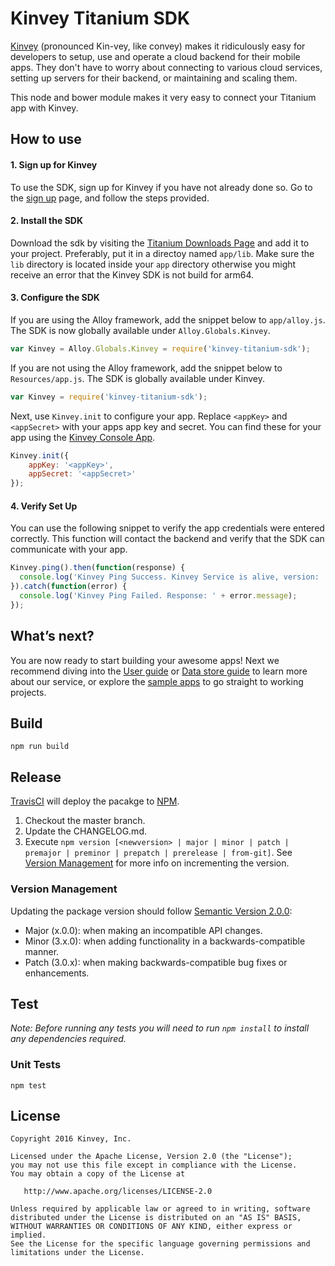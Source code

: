 # Kinvey Titanium SDK
[Kinvey](http://www.kinvey.com) (pronounced Kin-vey, like convey) makes it ridiculously easy for developers to setup, use and operate a cloud backend for their mobile apps. They don't have to worry about connecting to various cloud services, setting up servers for their backend, or maintaining and scaling them.

This node and bower module makes it very easy to connect your Titanium app with Kinvey.

## How to use

#### 1. Sign up for Kinvey
To use the SDK, sign up for Kinvey if you have not already done so. Go to the [sign up](https://console.kinvey.com/#signup) page, and follow the steps provided.

#### 2. Install the SDK
Download the sdk by visiting the [Titanium Downloads Page](http://devcenter.kinvey.com/titanium-v3.0/downloads) and add it to your project. Preferably, put it in a directoy named `app/lib`. Make sure the `lib` directory is located inside your `app` directory otherwise you might receive an error that the Kinvey SDK is not build for arm64.

#### 3. Configure the SDK
If you are using the Alloy framework, add the snippet below to `app/alloy.js`. The SDK is now globally available under `Alloy.Globals.Kinvey`.

```javascript
var Kinvey = Alloy.Globals.Kinvey = require('kinvey-titanium-sdk');
```

If you are not using the Alloy framework, add the snippet below to `Resources/app.js`. The SDK is globally available under Kinvey.

```javascript
var Kinvey = require('kinvey-titanium-sdk');
```

Next, use `Kinvey.init` to configure your app. Replace `<appKey>` and `<appSecret>` with your apps app key and secret. You can find these for your app using the [Kinvey Console App](https://console.kinvey.com).

```javascript
Kinvey.init({
    appKey: '<appKey>',
    appSecret: '<appSecret>'
});
```

#### 4. Verify Set Up
You can use the following snippet to verify the app credentials were entered correctly. This function will contact the backend and verify that the SDK can communicate with your app.

```javascript
Kinvey.ping().then(function(response) {
  console.log('Kinvey Ping Success. Kinvey Service is alive, version: ' + response.version + ', response: ' + response.kinvey);
}).catch(function(error) {
  console.log('Kinvey Ping Failed. Response: ' + error.message);
});
```

## What’s next?
You are now ready to start building your awesome apps! Next we recommend diving into the [User guide](http://devcenter.kinvey.com/titanium-v3.0/guides/users) or [Data store guide](http://devcenter.kinvey.com/titanium-v3.0/guides/datastore) to learn more about our service, or explore the [sample apps](http://devcenter.kinvey.com/titanium-v3.0/samples) to go straight to working projects.

## Build
`npm run build`

## Release
[TravisCI](https://travis-ci.org/Kinvey/titanium-sdk) will deploy the pacakge to [NPM](https://www.npmjs.com/package/kinvey-titanium-sdk).

1. Checkout the master branch.
2. Update the CHANGELOG.md.
3. Execute `npm version [<newversion> | major | minor | patch | premajor | preminor | prepatch | prerelease | from-git]`. See [Version Management](#version-management) for more info on incrementing the version.

### Version Management
Updating the package version should follow [Semantic Version 2.0.0](http://semver.org/):

* Major (x.0.0): when making an incompatible API changes.
* Minor (3.x.0): when adding functionality in a backwards-compatible manner.
* Patch (3.0.x): when making backwards-compatible bug fixes or enhancements.

## Test
_Note: Before running any tests you will need to run `npm install` to install any dependencies required._

### Unit Tests
`npm test`

## License

    Copyright 2016 Kinvey, Inc.

    Licensed under the Apache License, Version 2.0 (the "License");
    you may not use this file except in compliance with the License.
    You may obtain a copy of the License at

       http://www.apache.org/licenses/LICENSE-2.0

    Unless required by applicable law or agreed to in writing, software
    distributed under the License is distributed on an "AS IS" BASIS,
    WITHOUT WARRANTIES OR CONDITIONS OF ANY KIND, either express or implied.
    See the License for the specific language governing permissions and
    limitations under the License.
